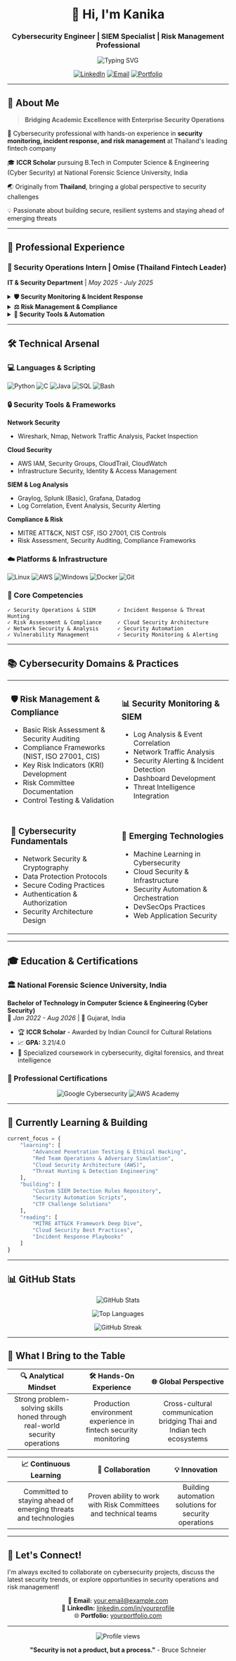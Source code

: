 <div align="center">

# 👋 Hi, I'm Kanika

### Cybersecurity Engineer | SIEM Specialist | Risk Management Professional

<img src="https://readme-typing-svg.herokuapp.com?font=Fira+Code&pause=1000&color=2E9EF7&center=true&vCenter=true&width=435&lines=Cybersecurity+%26+Threat+Intelligence;Security+Operations+%26+SIEM;Risk+Management+%26+Compliance;Cloud+Security+Engineer" alt="Typing SVG" />

[![LinkedIn](https://img.shields.io/badge/LinkedIn-0077B5?style=for-the-badge&logo=linkedin&logoColor=white)](YOUR_LINKEDIN_URL)
[![Email](https://img.shields.io/badge/Email-D14836?style=for-the-badge&logo=gmail&logoColor=white)](mailto:YOUR_EMAIL)
[![Portfolio](https://img.shields.io/badge/Portfolio-000000?style=for-the-badge&logo=About.me&logoColor=white)](YOUR_PORTFOLIO_URL)

</div>

---

## 🚀 About Me

> **Bridging Academic Excellence with Enterprise Security Operations**

🔐 Cybersecurity professional with hands-on experience in **security monitoring, incident response, and risk management** at Thailand's leading fintech company

🎓 **ICCR Scholar** pursuing B.Tech in Computer Science & Engineering (Cyber Security) at National Forensic Science University, India

🌏 Originally from **Thailand**, bringing a global perspective to security challenges

💡 Passionate about building secure, resilient systems and staying ahead of emerging threats

---

## 💼 Professional Experience

### 🏢 Security Operations Intern | Omise (Thailand Fintech Leader)
**IT & Security Department** | *May 2025 - July 2025*

<details>
<summary><b>🛡️ Security Monitoring & Incident Response</b></summary>

- Engineered **50+ custom security detection rules** in Datadog with MITRE ATT&CK framework alignment
- Implemented **real-time log monitoring** across cloud infrastructure, processing 10M+ daily events
- Authored **security playbooks** for incident response with NIST and CIS compliance standards
- Reduced mean time to detect (MTTD) by implementing automated alerting workflows

**Technologies:** Datadog, Graylog, Grafana, MITRE ATT&CK, NIST Framework

</details>

<details>
<summary><b>⚖️ Risk Management & Compliance</b></summary>

- Conducted comprehensive **risk assessments** for fintech payment infrastructure
- Developed **Key Risk Indicators (KRIs)** and risk descriptions with actionable mitigation plans
- Delivered detailed **compliance documentation** for Risk Committee review
- Aligned security controls with **ISO 27001, NIST, and CIS** frameworks

**Frameworks:** ISO 27001, NIST CSF, CIS Controls, Risk Assessment Methodologies

</details>

<details>
<summary><b>🔧 Security Tools & Automation</b></summary>

- Built custom **dashboards for security event analysis** using Graylog and Datadog
- Enhanced **alerting mechanisms** for faster threat detection and response
- Automated **log correlation** workflows for security incident investigation
- Optimized SIEM configuration for high-volume transaction monitoring

**Tools:** Graylog, Datadog, Splunk (Basic), Grafana, CloudWatch

</details>

---

## 🛠️ Technical Arsenal

### 💻 Languages & Scripting
![Python](https://img.shields.io/badge/Python-3776AB?style=for-the-badge&logo=python&logoColor=white)
![C](https://img.shields.io/badge/C-00599C?style=for-the-badge&logo=c&logoColor=white)
![Java](https://img.shields.io/badge/Java-ED8B00?style=for-the-badge&logo=openjdk&logoColor=white)
![SQL](https://img.shields.io/badge/SQL-4479A1?style=for-the-badge&logo=mysql&logoColor=white)
![Bash](https://img.shields.io/badge/Bash-4EAA25?style=for-the-badge&logo=gnu-bash&logoColor=white)

### 🔒 Security Tools & Frameworks

**Network Security**
- Wireshark, Nmap, Network Traffic Analysis, Packet Inspection

**Cloud Security** 
- AWS IAM, Security Groups, CloudTrail, CloudWatch
- Infrastructure Security, Identity & Access Management

**SIEM & Log Analysis**
- Graylog, Splunk (Basic), Grafana, Datadog
- Log Correlation, Event Analysis, Security Alerting

**Compliance & Risk**
- MITRE ATT&CK, NIST CSF, ISO 27001, CIS Controls
- Risk Assessment, Security Auditing, Compliance Frameworks

### ☁️ Platforms & Infrastructure
![Linux](https://img.shields.io/badge/Linux-FCC624?style=for-the-badge&logo=linux&logoColor=black)
![AWS](https://img.shields.io/badge/AWS-FF9900?style=for-the-badge&logo=amazonaws&logoColor=white)
![Windows](https://img.shields.io/badge/Windows-0078D6?style=for-the-badge&logo=windows&logoColor=white)
![Docker](https://img.shields.io/badge/Docker-2496ED?style=for-the-badge&logo=docker&logoColor=white)
![Git](https://img.shields.io/badge/Git-F05032?style=for-the-badge&logo=git&logoColor=white)

### 🎯 Core Competencies
```
✓ Security Operations & SIEM       ✓ Incident Response & Threat Hunting
✓ Risk Assessment & Compliance     ✓ Cloud Security Architecture  
✓ Network Security & Analysis      ✓ Security Automation
✓ Vulnerability Management         ✓ Security Monitoring & Alerting
```

---

## 📚 Cybersecurity Domains & Practices

<table>
<tr>
<td width="50%">

### 🛡️ Risk Management & Compliance
- Basic Risk Assessment & Security Auditing
- Compliance Frameworks (NIST, ISO 27001, CIS)
- Key Risk Indicators (KRI) Development
- Risk Committee Documentation
- Control Testing & Validation

</td>
<td width="50%">

### 📊 Security Monitoring & SIEM
- Log Analysis & Event Correlation
- Network Traffic Analysis
- Security Alerting & Incident Detection
- Dashboard Development
- Threat Intelligence Integration

</td>
</tr>
<tr>
<td width="50%">

### 🔐 Cybersecurity Fundamentals
- Network Security & Cryptography
- Data Protection Protocols
- Secure Coding Practices
- Authentication & Authorization
- Security Architecture Design

</td>
<td width="50%">

### 🤖 Emerging Technologies
- Machine Learning in Cybersecurity
- Cloud Security & Infrastructure
- Security Automation & Orchestration
- DevSecOps Practices
- Web Application Security

</td>
</tr>
</table>

---

## 🎓 Education & Certifications

### 🏛️ National Forensic Science University, India
**Bachelor of Technology in Computer Science & Engineering (Cyber Security)**  
📅 *Jan 2022 - Aug 2026* | 📍 Gujarat, India

- 🏆 **ICCR Scholar** - Awarded by Indian Council for Cultural Relations
- 📈 **GPA:** 3.21/4.0
- 🔬 Specialized coursework in cybersecurity, digital forensics, and threat intelligence

### 📜 Professional Certifications

<div align="center">

![Google Cybersecurity](https://img.shields.io/badge/Google_Cybersecurity_Certificate+-4285F4?style=for-the-badge&logo=google&logoColor=white)
![AWS Academy](https://img.shields.io/badge/AWS_Academy_Graduate+-FF9900?style=for-the-badge&logo=amazonaws&logoColor=white)

</div>

---

## 🚀 Currently Learning & Building

```python
current_focus = {
    "learning": [
        "Advanced Penetration Testing & Ethical Hacking",
        "Red Team Operations & Adversary Simulation",
        "Cloud Security Architecture (AWS)",
        "Threat Hunting & Detection Engineering"
    ],
    "building": [
        "Custom SIEM Detection Rules Repository",
        "Security Automation Scripts",
        "CTF Challenge Solutions"
    ],
    "reading": [
        "MITRE ATT&CK Framework Deep Dive",
        "Cloud Security Best Practices",
        "Incident Response Playbooks"
    ]
}
```

---

## 📊 GitHub Stats

<div align="center">

![GitHub Stats](https://github-readme-stats.vercel.app/api?username=YOUR_USERNAME&show_icons=true&theme=tokyonight&hide_border=true&count_private=true)

![Top Languages](https://github-readme-stats.vercel.app/api/top-langs/?username=YOUR_USERNAME&layout=compact&theme=tokyonight&hide_border=true)

![GitHub Streak](https://github-readme-streak-stats.herokuapp.com/?user=YOUR_USERNAME&theme=tokyonight&hide_border=true)

</div>

---

## 🎯 What I Bring to the Table

<div align="center">

| 🔍 **Analytical Mindset** | 🛠️ **Hands-On Experience** | 🌐 **Global Perspective** |
|:---:|:---:|:---:|
| Strong problem-solving skills honed through real-world security operations | Production environment experience in fintech security monitoring | Cross-cultural communication bridging Thai and Indian tech ecosystems |

| 📈 **Continuous Learning** | 🤝 **Collaboration** | 💡 **Innovation** |
|:---:|:---:|:---:|
| Committed to staying ahead of emerging threats and technologies | Proven ability to work with Risk Committees and technical teams | Building automation solutions for security operations |

</div>

---

## 💬 Let's Connect!

I'm always excited to collaborate on cybersecurity projects, discuss the latest security trends, or explore opportunities in security operations and risk management!

<div align="center">

📧 **Email:** [your.email@example.com](mailto:your.email@example.com)  
💼 **LinkedIn:** [linkedin.com/in/yourprofile](YOUR_LINKEDIN_URL)  
🌐 **Portfolio:** [yourportfolio.com](YOUR_PORTFOLIO_URL)

---

<img src="https://komarev.com/ghpvc/?username=YOUR_USERNAME&color=blueviolet&style=flat-square&label=Profile+Views" alt="Profile views" />

**"Security is not a product, but a process."** - Bruce Schneier

</div>
